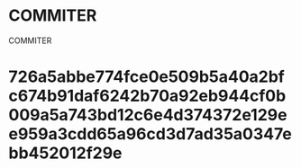# COMMITER
COMMITER






# 726a5abbe774fce0e509b5a40a2bfc674b91daf6242b70a92eb944cf0b009a5a743bd12c6e4d374372e129ee959a3cdd65a96cd3d7ad35a0347ebb452012f29e
